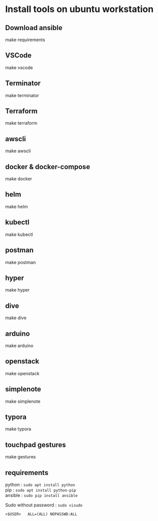 # Install tools on ubuntu workstation

## Download ansible

make requirements

## VSCode

make vscode

## Terminator

make terminator

## Terraform

make terraform

## awscli

make awscli

## docker & docker-compose

make docker

## helm

make helm

## kubectl

make kubectl

## postman

make postman

## hyper

make hyper

## dive

make dive

## arduino

make arduino

## openstack

make openstack

## simplenote

make simplenote

## typora

make typora

## touchpad gestures

make gestures

## requirements

python : `sudo apt install python`<br>
pip : `sudo apt install python-pip`<br>
ansible : `sudo pip install ansible`<br>

Sudo without password : `sudo visudo`
```
<$USER>   ALL=(ALL) NOPASSWD:ALL
```